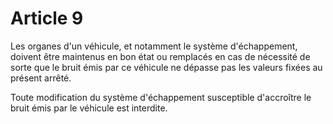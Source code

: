 # Article 9

Les organes d'un véhicule, et notamment le système d'échappement, doivent être maintenus en bon état ou remplacés en cas de nécessité de sorte que le bruit émis par ce véhicule ne dépasse pas les valeurs fixées au présent arrêté.

Toute modification du système d'échappement susceptible d'accroître le bruit émis par le véhicule est interdite.
